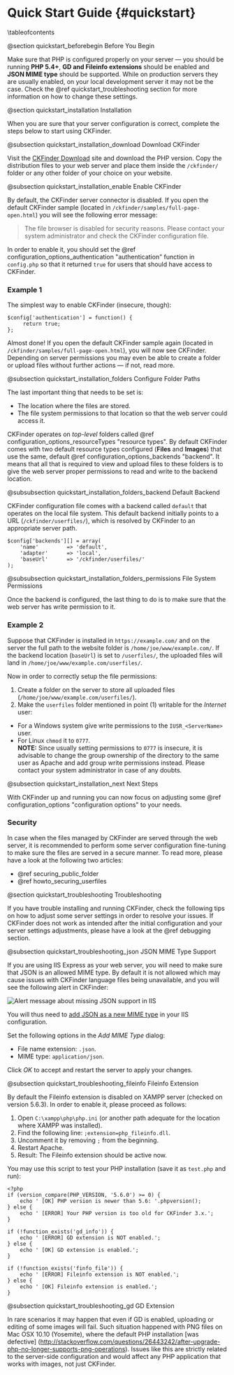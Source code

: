# Quick Start Guide {#quickstart}

\tableofcontents

@section quickstart_beforebegin Before You Begin

Make sure that PHP is configured properly on your server &mdash; you should be running <strong>PHP
5.4+</strong>, <strong>GD and Fileinfo extensions</strong> should be enabled and <strong>JSON MIME type</strong> should
be supported. While on production servers they are usually enabled, on your local development server it may not be the
case. Check the @ref quickstart_troubleshooting section for more information on how to change these settings.

@section quickstart_installation Installation

When you are sure that your server configuration is correct, complete the steps below to start using CKFinder.

@subsection quickstart_installation_download Download CKFinder

Visit the [CKFinder Download](https://ckeditor.com/ckeditor-4/download/#ckfinder) site and download the PHP version.
Copy the distribution files to your web server and place them inside the `/ckfinder/` folder or any other folder of your
choice on your website.

@subsection quickstart_installation_enable Enable CKFinder

By default, the CKFinder server connector is disabled. If you open the default CKFinder sample
(located in `/ckfinder/samples/full-page-open.html`) you will see the following error message:

<blockquote>The file browser is disabled for security reasons. Please contact your system administrator and check the CKFinder configuration file.</blockquote>

In order to enable it, you should set the @ref configuration_options_authentication "authentication" function
in `config.php` so that it returned `true` for users that should have access to CKFinder.

### Example 1

The simplest way to enable CKFinder (insecure, though):

~~~
$config['authentication'] = function() {
     return true;
};
~~~

Almost done! If you open the default CKFinder sample again (located in `/ckfinder/samples/full-page-open.html`), you
will now see CKFinder. Depending on server permissions you may even be able to create a folder or upload files without
further actions &mdash; if not, read more.

@subsection quickstart_installation_folders Configure Folder Paths

The last important thing that needs to be set is:

- The location where the files are stored.
- The file system permissions to that location so that the web server could access it.

CKFinder operates on *top-level* folders called @ref configuration_options_resourceTypes "resource types". By default
CKFinder comes with two default resource types configured (**Files** and **Images**) that use the same, default @ref
configuration_options_backends "backend".
It means that all that is required to view and upload files to these folders is to give the web server proper
permissions to read and write to the backend location.

@subsubsection quickstart_installation_folders_backend Default Backend

CKFinder configuration file comes with a backend called `default` that operates on the local file system.
This default backend initially points to a URL (`/ckfinder/userfiles/`), which is resolved by CKFinder to an appropriate
server path.

~~~
$config['backends'][] = array(
    'name'         => 'default',
    'adapter'      => 'local',
    'baseUrl'      => '/ckfinder/userfiles/'
);
~~~

@subsubsection quickstart_installation_folders_permissions File System Permissions

Once the backend is configured, the last thing to do is to make sure that the web server has write permission to it.

### Example 2

Suppose that CKFinder is installed in `https://example.com/` and on the server the full path to the website folder
is `/home/joe/www/example.com/`.
If the backend location (`baseUrl`) is set to `/userfiles/`, the uploaded files will land
in `/home/joe/www/example.com/userfiles/`.

Now in order to correctly setup the file permissions:

1. Create a folder on the server to store all uploaded files (`/home/joe/www/example.com/userfiles/`).
2. Make the `userfiles` folder mentioned in point (1) writable for the *Internet* user:

- For a Windows system give write permissions to the `IUSR_<ServerName>` user.
- For Linux `chmod` it to `0777`.<br>
  **NOTE:** Since usually setting permissions to `0777` is insecure, it is advisable to change the group ownership of
  the directory to the same user as Apache and add group write permissions instead. Please contact your system
  administrator in case of any doubts.

@subsection quickstart_installation_next Next Steps

With CKFinder up and running you can now focus on adjusting some @ref configuration_options "configuration options" to
your needs.

### Security

In case when the files managed by CKFinder are served through the web server, it is recommended to perform some server
configuration fine-tuning to make sure the files are served in a secure manner. To read more, please have a look at the
following two articles:

- @ref securing_public_folder
- @ref howto_securing_userfiles

@section quickstart_troubleshooting Troubleshooting

If you have trouble installing and running CKFinder, check the following tips on how to adjust some server settings in
order to resolve your issues. If CKFinder does not work as intended after the initial configuration and your server
settings adjustments, please have a look at the @ref debugging section.

@subsection quickstart_troubleshooting_json JSON MIME Type Support

If you are using IIS Express as your web server, you will need to make sure that JSON is an allowed MIME type. By
default it is not allowed which may cause issues with CKFinder language files being unavailable, and you will see the
following alert in CKFinder:

![Alert message about missing JSON support in IIS](/manual/images/missing_json_mimetype.png)

You will thus need to <a href="https://technet.microsoft.com/en-us/library/cc725608(v=ws.10).aspx">add JSON as a new
MIME type</a> in your IIS configuration.

Set the following options in the *Add MIME Type* dialog:

- File name extension: `.json`.
- MIME type: `application/json`.

Click *OK* to accept and restart the server to apply your changes.

@subsection quickstart_troubleshooting_fileinfo Fileinfo Extension

By default the Fileinfo extension is disabled on XAMPP server (checked on version 5.6.3). In order to enable it, please
proceed as follows:

1. Open `C:\xampp\php\php.ini` (or another path adequate for the location where XAMPP was installed).
2. Find the following line: `;extension=php_fileinfo.dll`.
3. Uncomment it by removing `;` from the beginning.
4. Restart Apache.
5. Result: The Fileinfo extension should be active now.

You may use this script to test your PHP installation (save it as `test.php` and run):

~~~
<?php
if (version_compare(PHP_VERSION, '5.6.0') >= 0) {
    echo ' [OK] PHP version is newer than 5.6: '.phpversion();
} else {
    echo ' [ERROR] Your PHP version is too old for CKFinder 3.x.';
}

if (!function_exists('gd_info')) {
    echo ' [ERROR] GD extension is NOT enabled.';
} else {
    echo ' [OK] GD extension is enabled.';
}

if (!function_exists('finfo_file')) {
    echo ' [ERROR] Fileinfo extension is NOT enabled.';
} else {
    echo ' [OK] Fileinfo extension is enabled.';
}
~~~

@subsection quickstart_troubleshooting_gd GD Extension

In rare scenarios it may happen that even if GD is enabled, uploading or editing of some images will fail. Such
situation happened with PNG files on Mac OSX 10.10 (Yosemite), where the default PHP
installation [was defective] (http://stackoverflow.com/questions/26443242/after-upgrade-php-no-longer-supports-png-operations).
Issues like this are strictly related to the server-side configuration and would affect any PHP application that works
with images, not just CKFinder.

